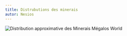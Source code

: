```yaml
---
title: Distrubutions des minerais
autor: Nesios
---
```


![Distribution approximative des Minerais Mégalos World](https://cdn.discordapp.com/attachments/724896627453853766/855106211048980540/snapshot-21w18a-ores-distribution-full.jpg)
